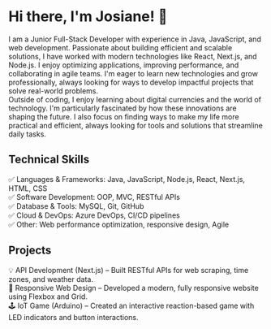# Hi there, I'm Josiane! 👋

I am a Junior Full-Stack Developer with experience in Java, JavaScript, and web development. Passionate about building efficient and scalable solutions, I have worked with modern technologies like React, Next.js, and Node.js. I enjoy optimizing applications, improving performance, and collaborating in agile teams. I'm eager to learn new technologies and grow professionally, always looking for ways to develop impactful projects that solve real-world problems.  
Outside of coding, I enjoy learning about digital currencies and the world of technology. I'm particularly fascinated by how these innovations are shaping the future. I also focus on finding ways to make my life more practical and efficient, always looking for tools and solutions that streamline daily tasks.

Technical Skills
---
✅ Languages & Frameworks: Java, JavaScript, Node.js, React, Next.js, HTML, CSS  
✅ Software Development: OOP, MVC, RESTful APIs  
✅ Database & Tools: MySQL, Git, GitHub  
✅ Cloud & DevOps: Azure DevOps, CI/CD pipelines  
✅ Other: Web performance optimization, responsive design, Agile  

Projects
---
💡 API Development (Next.js) – Built RESTful APIs for web scraping, time zones, and weather data.  
🎨 Responsive Web Design – Developed a modern, fully responsive website using Flexbox and Grid.  
🕹 IoT Game (Arduino) – Created an interactive reaction-based game with LED indicators and button interactions.


<!--
**Souza-Josiane/Souza-Josiane** is a ✨ _special_ ✨ repository because its `README.md` (this file) appears on your GitHub profile.

Here are some ideas to get you started:

- 🔭 I’m currently working on ...
- 🌱 I’m currently learning ...
- 👯 I’m looking to collaborate on ...
- 🤔 I’m looking for help with ...
- 💬 Ask me about ...
- 📫 How to reach me: ...
- 😄 Pronouns: ...
- ⚡ Fun fact: ...
-->
